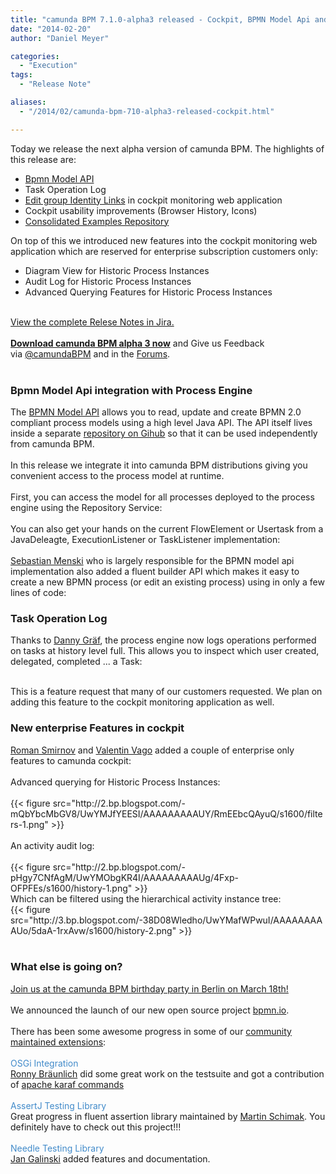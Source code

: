 ```yaml
---
title: "camunda BPM 7.1.0-alpha3 released - Cockpit, BPMN Model Api and Task Operation Log"
date: "2014-02-20"
author: "Daniel Meyer"

categories:
  - "Execution"
tags: 
  - "Release Note"

aliases:
  - "/2014/02/camunda-bpm-710-alpha3-released-cockpit.html"

---
```


<div>
Today we release the next alpha version of camunda BPM. The highlights of this release are:<br />
<ul>
<li><a href="http://docs.camunda.org/latest/guides/user-guide/#bpmn-model-api">Bpmn Model API</a></li>
<li>Task Operation Log</li>
<li><a href="https://jira.camunda.com/browse/CAM-1182">Edit group Identity Links</a> in&nbsp;cockpit monitoring web application</li>
<li>Cockpit usability improvements (Browser History, Icons)</li>
<li><a href="https://github.com/camunda/camunda-bpm-examples">Consolidated Examples Repository</a></li>
</ul>
<div>
On top of this we introduced new features into the cockpit monitoring web application which are reserved for enterprise subscription customers only:</div>
<ul>
<li>Diagram View for Historic Process Instances</li>
<li>Audit Log for Historic Process Instances</li>
<li>Advanced Querying Features for Historic Process Instances</li>
</ul>
<br />
<div>
<a href="https://jira.camunda.com/secure/ReleaseNote.jspa?projectId=10230&amp;version=13193">View the complete Relese Notes in Jira.</a></div>
<div>
<br /></div>
<div>
<b><a href="http://camunda.org/download/">Download camunda BPM alpha 3 now</a></b> and Give us Feedback via&nbsp;<a href="https://twitter.com/camundaBPM">@camundaBPM</a> and in the <a href="http://camunda.org/community/forum.html">Forums</a>.<br />
<br />
<a name='more'></a></div>
<h3>
Bpmn Model Api integration with Process Engine</h3>
<div>
The <a href="http://docs.camunda.org/latest/guides/user-guide/#bpmn-model-api">BPMN Model API</a> allows you to read, update and create BPMN 2.0 compliant process models using a high level Java API. The API itself lives inside a separate <a href="https://github.com/camunda/camunda-bpmn-model">repository on Gihub</a>&nbsp;so that it can be used independently from camunda BPM.</div>
<div>
<br /></div>
<div>
In this release we integrate it into camunda BPM distributions giving you convenient access to the process model at runtime.<br />
<br />
First, you can access the model for all processes deployed to the process engine using the Repository Service:<br />
<br />
<script src="https://gist.github.com/meyerdan/9112096.js"></script>
</div>
<div>
You can also get your hands on the current FlowElement or Usertask from a JavaDeleagte, ExecutionListener or TaskListener implementation:<br />
<br />
<script src="https://gist.github.com/meyerdan/9112186.js"></script>
</div>
<div>
<a href="https://github.com/menski">Sebastian Menski</a>&nbsp;who is largely responsible for the BPMN model api implementation also&nbsp;added a fluent builder API which makes it easy to create a new BPMN process (or edit an existing process) using in only a few lines of code:
<br />
<script src="https://gist.github.com/meyerdan/9112021.js"></script>
</div>
<h3>
Task Operation Log</h3>
Thanks to <a href="https://github.com/dgf">Danny Gräf</a>, the process engine now logs operations performed on tasks at history level full. This allows you to inspect which user created, delegated, completed ... a Task:<br />
<br />
<script src="https://gist.github.com/meyerdan/9112468.js"></script>

This is a feature request that many of our customers requested. We plan on adding this feature to the cockpit monitoring application as well.
<br />
<h3>
New enterprise Features in cockpit</h3>
<div>
<a href="https://github.com/romansmirnov">Roman Smirnov</a> and <a href="https://github.com/zeropaper">Valentin Vago</a>&nbsp;added a couple of enterprise only features to camunda cockpit:</div>
<div>
<br /></div>
<div>
Advanced querying for Historic Process Instances:<br />
<br />
{{< figure src="http://2.bp.blogspot.com/-mQbYbcMbGV8/UwYMJfYEESI/AAAAAAAAAUY/RmEEbcQAyuQ/s1600/filters-1.png" >}}
<div class="separator" style="clear: both; text-align: center;">
<br /></div>
<div class="separator" style="clear: both; text-align: left;">
An activity audit log:</div>
<div class="separator" style="clear: both; text-align: left;">
<br /></div>
{{< figure src="http://2.bp.blogspot.com/-pHgy7CNfAgM/UwYMObgKR4I/AAAAAAAAAUg/4Fxp-OFPFEs/s1600/history-1.png" >}}
<br />
Which can be filtered using the hierarchical activity instance tree:<br />
{{< figure src="http://3.bp.blogspot.com/-38D08Wledho/UwYMafWPwuI/AAAAAAAAAUo/5daA-1rxAvw/s1600/history-2.png" >}}
<br /></div>
<div>
<br /></div>
<h3>
What else is going on?</h3>
<div>
<a href="http://network.camunda.org/meetings/28">Join us at the camunda BPM birthday party in Berlin on March 18th!</a><br />
<br />
We announced the launch of our new open source project <a href="http://bpmn.io/">bpmn.io</a>.<br />
<br />
There has been some awesome progress in some of our <a href="http://docs.camunda.org/latest/guides/user-guide/#introduction-community-extensions">community maintained extensions</a>:<br />
<br />
<a href="https://github.com/camunda/camunda-bpm-platform-osgi" style="box-sizing: border-box; color: #428bca; text-decoration: none;">OSGi Integration</a><br />
<a href="https://github.com/rbraeunlich">Ronny Bräunlich</a> did some great work on the testsuite and got a contribution of <a href="https://github.com/camunda/camunda-bpm-platform-osgi/tree/master/camunda-bpm-karaf-commands">apache karaf commands</a><br />
<br />
<a href="https://github.com/camunda/camunda-bpm-assert" style="box-sizing: border-box; color: #428bca; text-decoration: none;">AssertJ Testing Library</a><br />
Great progress in fluent assertion library maintained by <a href="https://github.com/martinschimak">Martin Schimak</a>. You definitely have to check out this project!!!<br />
<br />
<a href="https://github.com/camunda/camunda-bpm-needle" style="box-sizing: border-box; color: #428bca; text-decoration: none;">Needle Testing Library</a><br />
<a href="https://github.com/jangalinski">Jan Galinski</a> added features and documentation.</div>
<div>
<br />
<br />
<br />
<br />
<br /></div>
</div>